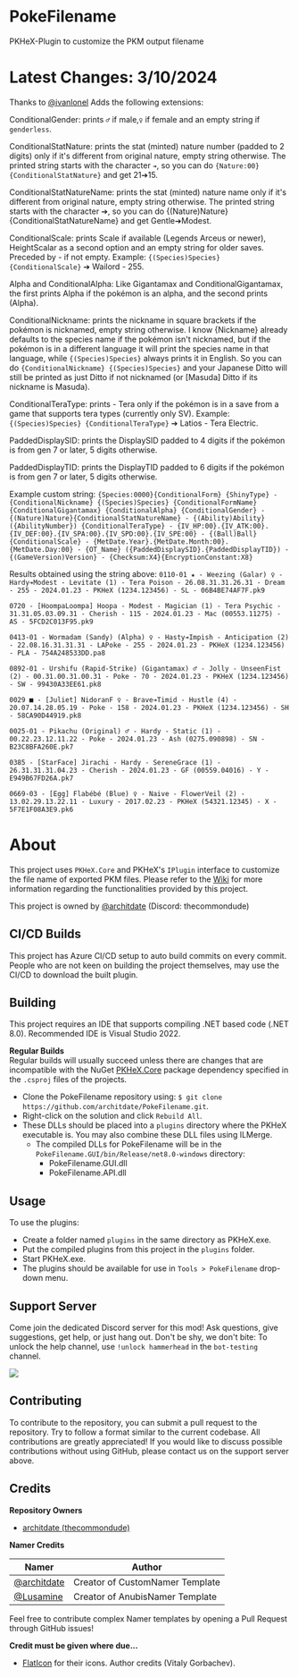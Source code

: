 # PokeFilename
PKHeX-Plugin to customize the PKM output filename

# Latest Changes: 3/10/2024

Thanks to [@ivanlonel](https://github.com/ivanlonel)
Adds the following extensions:

ConditionalGender: prints `♂` if male,`♀` if female and an empty string if `genderless`.

ConditionalStatNature: prints the stat (minted) nature number (padded to 2 digits) only if it's different from original nature, empty string otherwise. The printed string starts with the character `➔`, so you can do `{Nature:00}{ConditionalStatNature}` and get 21➔15.

ConditionalStatNatureName: prints the stat (minted) nature name only if it's different from original nature, empty string otherwise. The printed string starts with the character ➔, so you can do {(Nature)Nature}{ConditionalStatNatureName} and get Gentle➔Modest.

ConditionalScale: prints Scale if available (Legends Arceus or newer), HeightScalar as a second option and an empty string for older saves. Preceded by -  if not empty. Example: `{(Species)Species} {ConditionalScale}` ➔ Wailord - 255.

Alpha and ConditionalAlpha: Like Gigantamax and ConditionalGigantamax, the first prints Alpha if the pokémon is an alpha, and the second prints (Alpha).

ConditionalNickname: prints the nickname in square brackets if the pokémon is nicknamed, empty string otherwise. I know {Nickname} already defaults to the species name if the pokémon isn't nicknamed, but if the pokémon is in a different language it will print the species name in that language, while `{(Species)Species}` always prints it in English. So you can do `{ConditionalNickname} {(Species)Species}` and your Japanese Ditto will still be printed as just Ditto if not nicknamed (or [Masuda] Ditto if its nickname is Masuda).

ConditionalTeraType: prints - Tera <type> only if the pokémon is in a save from a game that supports tera types (currently only SV). Example: `{(Species)Species} {ConditionalTeraType}` ➔ Latios - Tera Electric.

PaddedDisplaySID: prints the DisplaySID padded to 4 digits if the pokémon is from gen 7 or later, 5 digits otherwise.

PaddedDisplayTID: prints the DisplayTID padded to 6 digits if the pokémon is from gen 7 or later, 5 digits otherwise.

Example custom string:
`{Species:0000}{ConditionalForm} {ShinyType} - {ConditionalNickname} {(Species)Species} {ConditionalFormName} {ConditionalGigantamax} {ConditionalAlpha} {ConditionalGender} - {(Nature)Nature}{ConditionalStatNatureName} - {(Ability)Ability} ({AbilityNumber}) {ConditionalTeraType} - {IV_HP:00}.{IV_ATK:00}.{IV_DEF:00}.{IV_SPA:00}.{IV_SPD:00}.{IV_SPE:00} - {(Ball)Ball} {ConditionalScale} - {MetDate.Year}.{MetDate.Month:00}.{MetDate.Day:00} - {OT_Name} ({PaddedDisplaySID}.{PaddedDisplayTID}) - {(GameVersion)Version} - {Checksum:X4}{EncryptionConstant:X8}`

Results obtained using the string above:
`0110-01 ★ - Weezing (Galar) ♀ - Hardy➔Modest - Levitate (1) - Tera Poison - 26.08.31.31.26.31 - Dream - 255 - 2024.01.23 - PKHeX (1234.123456) - SL - 06B4BE74AF7F.pk9`


`0720 - [HoompaLoompa] Hoopa - Modest - Magician (1) - Tera Psychic - 31.31.05.03.09.31 - Cherish - 115 - 2024.01.23 - Mac (00553.11275) - AS - 5FCD2C013F95.pk9`


`0413-01 - Wormadam (Sandy) (Alpha) ♀ - Hasty➔Impish - Anticipation (2) - 22.08.16.31.31.31 - LAPoke - 255 - 2024.01.23 - PKHeX (1234.123456) - PLA - 754A248533DD.pa8`


`0892-01 - Urshifu (Rapid-Strike) (Gigantamax) ♂ - Jolly - UnseenFist (2) - 00.31.00.31.00.31 - Poke - 70 - 2024.01.23 - PKHeX (1234.123456) - SW - 99430A33EE61.pk8`


`0029 ■ - [Juliet] NidoranF ♀ - Brave➔Timid - Hustle (4) - 20.07.14.28.05.19 - Poke - 158 - 2024.01.23 - PKHeX (1234.123456) - SH - 58CA90D44919.pk8`


`0025-01 - Pikachu (Original) ♂ - Hardy - Static (1) - 00.22.23.12.11.22 - Poke - 2024.01.23 - Ash (0275.090898) - SN - B23C8BFA260E.pk7`


`0385 - [StarFace] Jirachi - Hardy - SereneGrace (1) - 26.31.31.31.04.23 - Cherish - 2024.01.23 - GF (00559.04016) - Y - E949B67FD26A.pk7`


`0669-03 - [Egg] Flabébé (Blue) ♀ - Naive - FlowerVeil (2) - 13.02.29.13.22.11 - Luxury - 2017.02.23 - PKHeX (54321.12345) - X - 5F7E1F08A3E9.pk6`


# About  
This project uses `PKHeX.Core` and PKHeX's `IPlugin` interface to customize the file name of exported PKM files. Please refer to the [Wiki](https://github.com/architdate/PokeFilename/wiki) for more information regarding the functionalities provided by this project.

This project is owned by [@architdate](https://github.com/architdate) (Discord: thecommondude)

## CI/CD Builds
This project has Azure CI/CD setup to auto build commits on every commit. People who are not keen on building the project themselves, may use the CI/CD to download the built plugin.

## Building  
This project requires an IDE that supports compiling .NET based code (.NET 8.0). Recommended IDE is Visual Studio 2022.

**Regular Builds**  
Regular builds will usually succeed unless there are changes that are incompatible with the NuGet [PKHeX.Core](https://www.nuget.org/packages/PKHeX.Core) package dependency specified in the `.csproj` files of the projects.

- Clone the PokeFilename repository using: `$ git clone https://github.com/architdate/PokeFilename.git`.
- Right-click on the solution and click `Rebuild All`.
- These DLLs should be placed into a `plugins` directory where the PKHeX executable is. You may also combine these DLL files using ILMerge.
   - The compiled DLLs for PokeFilename will be in the `PokeFilename.GUI/bin/Release/net8.0-windows` directory:
     * PokeFilename.GUI.dll
     * PokeFilename.API.dll

## Usage  
To use the plugins:
- Create a folder named `plugins` in the same directory as PKHeX.exe.
- Put the compiled plugins from this project in the `plugins` folder. 
- Start PKHeX.exe.
- The plugins should be available for use in `Tools > PokeFilename` drop-down menu.

## Support Server
Come join the dedicated Discord server for this mod! Ask questions, give suggestions, get help, or just hang out. Don't be shy, we don't bite:
To unlock the help channel, use `!unlock hammerhead` in the `bot-testing` channel.

[<img src="https://canary.discordapp.com/api/guilds/401014193211441153/widget.png?style=banner2">](https://discord.gg/tDMvSRv)

## Contributing

To contribute to the repository, you can submit a pull request to the repository. Try to follow a format similar to the current codebase. All contributions are greatly appreciated! If you would like to discuss possible contributions without using GitHub, please contact us on the support server above.

## Credits
**Repository Owners**
- [architdate (thecommondude)](https://github.com/architdate)

**Namer Credits**

| Namer | Author |
| --- | --- |
| [@architdate](https://github.com/architdate) | Creator of CustomNamer Template |
| [@Lusamine](https://github.com/Lusamine) | Creator of AnubisNamer Template |

Feel free to contribute complex Namer templates by opening a Pull Request through GitHub issues!

**Credit must be given where due...**

- [FlatIcon](https://www.flaticon.com/) for their icons. Author credits (Vitaly Gorbachev).
